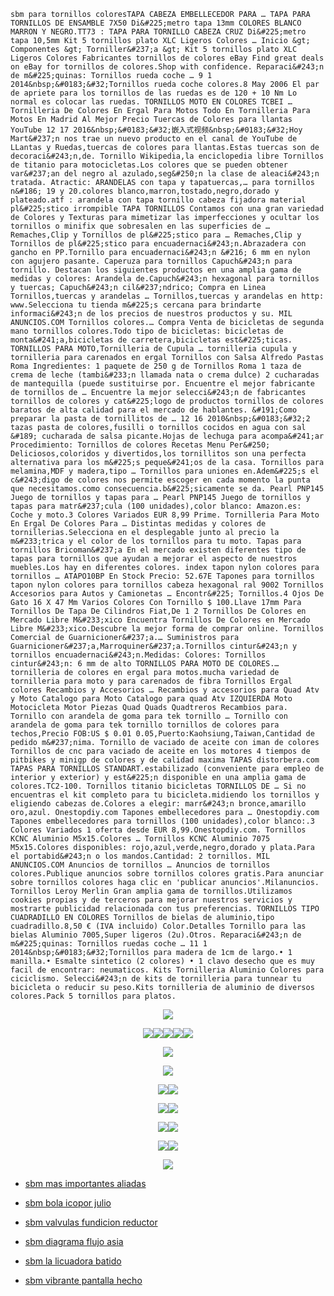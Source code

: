 
```
sbm para tornillos coloresTAPA CABEZA EMBELLECEDOR PARA … TAPA PARA TORNILLOS DE ENSAMBLE 7X50 Di&#225;metro tapa 13mm COLORES BLANCO MARRON Y NEGRO.TT73 : TAPA PARA TORNILLO CABEZA CRUZ Di&#225;metro tapa 10,5mm Kit 5 tornillos plato XLC Ligeros Colores … Inicio &gt; Componentes &gt; Torniller&#237;a &gt; Kit 5 tornillos plato XLC Ligeros Colores Fabricantes tornillos de colores eBay Find great deals on eBay for tornillos de colores.Shop with confidence. Reparaci&#243;n de m&#225;quinas: Tornillos rueda coche … 9 1 2014&nbsp;&#0183;&#32;Tornillos rueda coche colores.8 May 2006 El par de apriete para los tornillos de las ruedas es de 120 + 10 Nm Lo normal es colocar las ruedas. TORNILLOS MOTO EN COLORES TCBEI … Tornilleria De Colores En Ergal Para Motos Todo En Tornilleria Para Motos En Madrid Al Mejor Precio Tuercas de Colores para llantas YouTube 12 17 2016&nbsp;&#0183;&#32;嵌入式视频&nbsp;&#0183;&#32;Hoy Mart&#237;n nos trae un nuevo producto en el canal de YouTube de LLantas y Ruedas,tuercas de colores para llantas.Estas tuercas son de decoraci&#243;n,de. Tornillo Wikipedia,la enciclopedia libre Tornillos de titanio para motocicletas.Los colores que se pueden obtener var&#237;an del negro al azulado,seg&#250;n la clase de aleaci&#243;n tratada. Atractic: ARANDELAS con tapa y tapatuercas,… para tornillos n&#186; 19 y 20.colores blanco,marron,tostado,negro,dorado y plateado.atf : arandela con tapa tornillo cabeza fijadora material pl&#225;stico irrompible TAPA TORNILLOS Contamos con una gran variedad de Colores y Texturas para mimetizar las imperfecciones y ocultar los tornillos o minifix que sobresalen en las superficies de … Remaches,Clip y Tornillos de pl&#225;stico para … Remaches,Clip y Tornillos de pl&#225;stico para encuadernaci&#243;n.Abrazadera con gancho en PP.Tornillo para encuadernaci&#243;n &#216; 6 mm en nylon con agujero pasante. Caperuza para tornillos Capuch&#243;n para tornillo. Destacan los siguientes productos en una amplia gama de medidas y colores: Arandela de.Capuch&#243;n hexagonal para tornillos y tuercas; Capuch&#243;n cil&#237;ndrico; Compra en Linea Tornillos,tuercas y arandelas … Tornillos,tuercas y arandelas en http: www.Selecciona tu tienda m&#225;s cercana para brindarte informaci&#243;n de los precios de nuestros productos y su. MIL ANUNCIOS.COM Tornillos colores.… Compra Venta de bicicletas de segunda mano tornillos colores.Todo tipo de bicicletas: bicicletas de monta&#241;a,bicicletas de carretera,bicicletas est&#225;ticas. TORNILLOS PARA MOTO,Tornilleria de Cupula … tornilleria cupula y tornilleria para carenados en ergal Tornillos con Salsa Alfredo Pastas Roma Ingredientes: 1 paquete de 250 g de Tornillos Roma 1 taza de crema de leche (tambi&#233;n llamada nata o crema dulce) 2 cucharadas de mantequilla (puede sustituirse por. Encuentre el mejor fabricante de tornillos de … Encuentre la mejor selecci&#243;n de fabricantes tornillos de colores y cat&#225;logo de productos tornillos de colores baratos de alta calidad para el mercado de hablantes. &#191;Como preparar la pasta de tornillitos de … 12 16 2010&nbsp;&#0183;&#32;2 tazas pasta de colores,fusilli o tornillos cocidos en agua con sal &#189; cucharada de salsa picante.Hojas de lechuga para acompa&#241;ar Procedimiento: Tornillos de colores Recetas Menu Per&#250; Deliciosos,coloridos y divertidos,los tornillitos son una perfecta alternativa para los m&#225;s peque&#241;os de la casa. Tornillos para melamina,MDF y madera,tipo … Tornillos para uniones en.Adem&#225;s el c&#243;digo de colores nos permite escoger en cada momento la punta que necesitamos.como consecuencia.b&#225;sicamente se da. Pearl PNP145 Juego de tornillos y tapas para … Pearl PNP145 Juego de tornillos y tapas para matr&#237;cula (100 unidades),color blanco: Amazon.es: Coche y moto.3 Colores Variados EUR 8,99 Prime. Tornilleria Para Moto En Ergal De Colores Para … Distintas medidas y colores de tornillerias.Selecciona en el desplegable junto al precio la m&#233;trica y el color de los tornillos para tu moto. Tapas para tornillos Bricoman&#237;a En el mercado existen diferentes tipo de tapas para tornillos que ayudan a mejorar el aspecto de nuestros muebles.Los hay en diferentes colores. index tapon nylon colores para tornillos … ATAPO10BP En Stock Precio: 52.67E Tapones para tornillos tapon nylon colores para tornillos cabeza hexagonal ral 9002 Tornillos Accesorios para Autos y Camionetas … Encontr&#225; Tornillos.4 Ojos De Gato 16 X 47 Mm Varios Colores Con Tornillo $ 100.Llave 17mm Para Tornillos De Tapa De Cilindros Fiat,De 1 2 Tornillos De Colores en Mercado Libre M&#233;xico Encuentra Tornillos De Colores en Mercado Libre M&#233;xico.Descubre la mejor forma de comprar online. Tornillos Comercial de Guarnicioner&#237;a.… Suministros para Guarnicioner&#237;a,Marroquiner&#237;a.Tornillos cintur&#243;n y tornillos encuadernaci&#243;n.Medidas: Colores: Tornillos cintur&#243;n: 6 mm de alto TORNILLOS PARA MOTO DE COLORES.… tornilleria de colores en ergal para motos.mucha variedad de tornilleria para moto y para carenados de fibra Tornillos Ergal colores Recambios y Accesorios … Recambios y accesorios para Quad Atv y Moto Catalogo para Moto Catalogo para quad Atv IZQUIERDA Moto Motocicleta Motor Piezas Quad Quads Quadtreros Recambios para. Tornillo con arandela de goma para tek tornillo … Tornillo con arandela de goma para tek tornillo tornillos de colores para techos,Precio FOB:US $ 0.01 0.05,Puerto:Kaohsiung,Taiwan,Cantidad de pedido m&#237;nima. Tornillo de vaciado de aceite con iman de colores Tornillos de cnc para vaciado de aceite en los motores 4 tiempos de pitbikes y minigp de colores y de calidad maxima TAPAS distorbera.com TAPAS PARA TORNILLOS STANDART.estabilizado (conveniente para empleo de interior y exterior) y est&#225;n disponible en una amplia gama de colores.TC2‐100. Tornillos titanio bicicletas TORNILLOS DE … Si no encuentras el kit completo para tu bicicleta.midiendo los tornillos y eligiendo cabezas de.Colores a elegir: marr&#243;n bronce,amarillo oro,azul. Onestopdiy.com Tapones embellecedores para … Onestopdiy.com Tapones embellecedores para tornillos (100 unidades),color blanco:.3 Colores Variados 1 oferta desde EUR 8,99.Onestopdiy.com. Tornillos KCNC Aluminio M5x15.Colores … Tornillos KCNC Aluminio 7075 M5x15.Colores disponibles: rojo,azul,verde,negro,dorado y plata.Para el portabid&#243;n o los mandos.Cantidad: 2 tornillos. MIL ANUNCIOS.COM Anuncios de tornillos … Anuncios de tornillos colores.Publique anuncios sobre tornillos colores gratis.Para anunciar sobre tornillos colores haga clic en 'publicar anuncios'.Milanuncios. Tornillos Leroy Merlin Gran amplia gama de tornillos.Utilizamos cookies propias y de terceros para mejorar nuestros servicios y mostrarte publicidad relacionada con tus preferencias. TORNILLOS TIPO CUADRADILLO EN COLORES Tornillos de bielas de aluminio,tipo cuadradillo.8,50 € (IVA incluido) Color.Detalles Tornillo para las bielas Aluminio 7005,Super ligeros (2u).Otros. Reparaci&#243;n de m&#225;quinas: Tornillos ruedas coche … 11 1 2014&nbsp;&#0183;&#32;Tornillos para madera de 1cm de largo.• 1 manilla.• Esmalte sintetico (2 colores) • 1 clavo desecho que es muy facil de encontrar: neumaticos. Kits Tornilleria Aluminio Colores para ciciclismo. Selecci&#243;n de kits de tornilleria para tunnear tu bicicleta o reducir su peso.Kits tornilleria de aluminio de diversos colores.Pack 5 tornillos para platos. 
```

<div align="center">

<a href="https://es-crusher.shibang-china.com/github&k=sbm+para+tornillos+colores"><img src="https://static.shibang-china.com/es/crusher/logo.jpg"></a>

<a href="https://es-crusher.shibang-china.com/github&k=sbm+para+tornillos+colores"><img src="https://static.shibang-china.com/es/crusher/index.jpg"></a><a href="https://es-crusher.shibang-china.com/material.htmlgithub&k=sbm+para+tornillos+colores"><img src="https://static.shibang-china.com/es/crusher/material.jpg"></a><a href="https://es-crusher.shibang-china.com/application.htmlgithub&k=sbm+para+tornillos+colores"><img src="https://static.shibang-china.com/es/crusher/application.jpg"></a><a href="https://es-crusher.shibang-china.com/aboutus.htmlgithub&k=sbm+para+tornillos+colores"><img src="https://static.shibang-china.com/es/crusher/aboutus.jpg"></a><a href="https://es-crusher.shibang-china.com/contact.htmlgithub&k=sbm+para+tornillos+colores"><img src="https://static.shibang-china.com/es/crusher/contact.jpg"></a>

<a href="https://es-crusher.shibang-china.com/github&k=sbm+para+tornillos+colores"><img src="https://static.shibang-china.com/es/crusher/banner.jpg"></a>

<a href="https://swt.shibang-china.com/github&k=sbm+para+tornillos+colores"><img src="https://static.shibang-china.com/es/crusher/text.jpg"></a>

<a href="https://swt.shibang-china.com/github&k=sbm+para+tornillos+colores"><img src="https://static.shibang-china.com/es/crusher/chat.jpg"></a><a href="https://es-crusher.shibang-china.com/contact.htmlgithub&k=sbm+para+tornillos+colores"><img src="https://static.shibang-china.com/es/crusher/message.jpg"></a>

<a href="https://es-crusher.shibang-china.com/products/pe.htmlgithub&k=sbm+para+tornillos+colores"><img src="https://static.shibang-china.com/es/crusher/pe.jpg"></a><a href="https://es-crusher.shibang-china.com/products/pf.htmlgithub&k=sbm+para+tornillos+colores"><img src="https://static.shibang-china.com/es/crusher/pf.jpg"></a>

<a href="https://es-crusher.shibang-china.com/products/hpt.htmlgithub&k=sbm+para+tornillos+colores"><img src="https://static.shibang-china.com/es/crusher/hpt.jpg"></a><a href="https://es-crusher.shibang-china.com/products/vsi.htmlgithub&k=sbm+para+tornillos+colores"><img src="https://static.shibang-china.com/es/crusher/vsi.jpg"></a>

<a href="https://es-crusher.shibang-china.com/products/klv.htmlgithub&k=sbm+para+tornillos+colores"><img src="https://static.shibang-china.com/es/crusher/klv.jpg"></a><a href="https://es-crusher.shibang-china.com/products/portable.htmlgithub&k=sbm+para+tornillos+colores"><img src="https://static.shibang-china.com/es/crusher/portable.jpg"></a>

<a href="https://swt.shibang-china.com/github&k=sbm+para+tornillos+colores"><img src="https://static.shibang-china.com/es/crusher/case.jpg"></a>

</div>


* [sbm mas importantes aliadas](sbm%20mas%20importantes%20aliadas.md)

* [sbm bola icopor julio](sbm%20bola%20icopor%20julio.md)

* [sbm valvulas fundicion reductor](sbm%20valvulas%20fundicion%20reductor.md)

* [sbm diagrama flujo asia](sbm%20diagrama%20flujo%20asia.md)

* [sbm la licuadora batido](sbm%20la%20licuadora%20batido.md)

* [sbm vibrante pantalla hecho](sbm%20vibrante%20pantalla%20hecho.md)